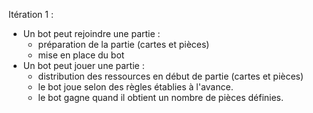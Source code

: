 Itération 1 :
- Un bot peut rejoindre une partie :
    - préparation de la partie (cartes et pièces)
    - mise en place du bot
- Un bot peut jouer une partie :
    - distribution des ressources en début de partie (cartes et pièces)
    - le bot joue selon des règles établies à l'avance.
    - le bot gagne quand il obtient un nombre de pièces définies.

